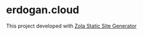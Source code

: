 # erdogan.cloud

This project developed with [Zola Static Site Generator](https://www.getzola.org/)
